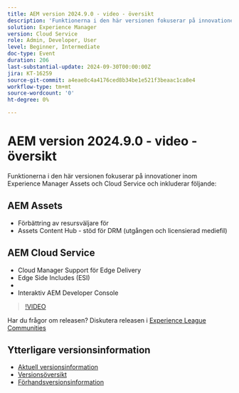 ```yaml
---
title: AEM version 2024.9.0 - video - översikt
description: 'Funktionerna i den här versionen fokuserar på innovationer inom Experience Manager Assets och Cloud Service och omfattar följande: AEM Assets - Förbättring av tillgångsväljaren i supportsamlingar ​ Assets Content Hub - stöd för DRM (utgånget och licensierat material) ​ AEM Cloud Service - Cloud Manager-stöd för Edge Delivery ​ Side Includes (ESI) ​ Basic Authentication ​ Interactive AEM'
solution: Experience Manager
version: Cloud Service
role: Admin, Developer, User
level: Beginner, Intermediate
doc-type: Event
duration: 206
last-substantial-update: 2024-09-30T00:00:00Z
jira: KT-16259
source-git-commit: a4eae8c4a4176ced8b34be1e521f3beaac1ca8e4
workflow-type: tm+mt
source-wordcount: '0'
ht-degree: 0%

---
```



# AEM version 2024.9.0 - video - översikt

Funktionerna i den här versionen fokuserar på innovationer inom Experience Manager Assets och Cloud Service och inkluderar följande:

## AEM Assets

* Förbättring av resursväljare för &#x200B;
* Assets Content Hub - stöd för DRM (utgången och licensierad mediefil) &#x200B;

## AEM Cloud Service

* Cloud Manager Support för Edge Delivery &#x200B;
* Edge Side Includes (ESI) &#x200B;
* &#x200B;
* Interaktiv AEM Developer Console

>[!VIDEO](https://video.tv.adobe.com/v/3434847/?learn=on)

Har du frågor om releasen?  Diskutera releasen i [Experience League Communities](https://adobe.ly/4eqofkS)

## Ytterligare versionsinformation

* [Aktuell versionsinformation](https://experienceleague.adobe.com/docs/experience-manager-cloud-service/content/release-notes/home.html)
* [Versionsöversikt](https://experienceleague.adobe.com/docs/experience-manager-release-information/aem-release-updates/update-releases-roadmap.html)
* [Förhandsversionsinformation](https://experienceleague.adobe.com/docs/experience-manager-cloud-service/content/release-notes/prerelease.html)